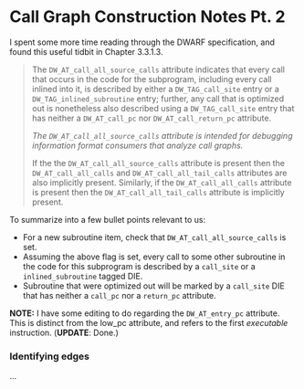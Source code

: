 # Call Graph Construction Notes Pt. 2

I spent some more time reading through the DWARF specification, and found
this useful tidbit in Chapter 3.3.1.3.

> The `DW_AT_call_all_source_calls` attribute indicates that every call that
> occurs in the code for the subprogram, including every call inlined into it,
> is described by either a `DW_TAG_call_site` entry or a
> `DW_TAG_inlined_subroutine` entry; further, any call that is optimized out is
> nonetheless also described using a `DW_TAG_call_site` entry that has neither a
> `DW_AT_call_pc` nor `DW_AT_call_return_pc` attribute.
>
> *The `DW_AT_call_all_source_calls` attribute is intended for debugging
> information format consumers that analyze call graphs.*
>
> If the the `DW_AT_call_all_source_calls` attribute is present then the
> `DW_AT_call_all_calls` and `DW_AT_call_all_tail_calls` attributes are also
> implicitly present. Similarly, if the `DW_AT_call_all_calls` attribute is
> present then the `DW_AT_call_all_tail_calls` attribute is implicitly present.

To summarize into a few bullet points relevant to us:

*  For a new subroutine item, check that `DW_AT_call_all_source_calls` is
   set.
*  Assuming the above flag is set, every call to some other subroutine in the
   code for this subprogram is described by a `call_site` or a
   `inlined_subroutine` tagged DIE.
*  Subroutine that were optimized out will be marked by a `call_site` DIE
   that has neither a `call_pc` nor a `return_pc` attribute.

**NOTE:** I have some editing to do regarding the `DW_AT_entry_pc` attribute.
          This is distinct from the low_pc attribute, and refers to the first
          *executable* instruction. (**UPDATE**: Done.)

### Identifying edges

...

